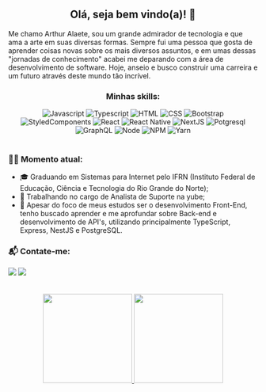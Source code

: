 
<h2 align="center">Olá, seja bem vindo(a)! 👋</h2> 

<p align="left">
Me chamo Arthur Alaete, sou um grande admirador de tecnologia e que ama a arte em suas diversas formas. Sempre fui uma pessoa que gosta de aprender coisas novas sobre os mais diversos assuntos, e em umas dessas "jornadas de conhecimento" acabei me deparando com a área de desenvolvimento de software. Hoje, anseio e busco construir uma carreira e um futuro através deste mundo tão incrível.
</p>
<div style=""display: inline-block" align="center">
  <h3>Minhas skills: </h3> 
  <!-- https://github.com/Ileriayo/markdown-badges -->
  <img alt="Javascript" src="https://img.shields.io/badge/javascript-%23323330.svg?style=for-the-badge&logo=javascript&logoColor=%23F7DF1E" />
  <img alt="Typescript" src="https://img.shields.io/badge/typescript-%23007ACC.svg?style=for-the-badge&logo=typescript&logoColor=white" />
  <img alt="HTML" src="https://img.shields.io/badge/html5-%23E34F26.svg?style=for-the-badge&logo=html5&logoColor=white" />
  <img alt="CSS" src="https://img.shields.io/badge/css3-%231572B6.svg?style=for-the-badge&logo=css3&logoColor=white" />
  <img alt="Bootstrap" src="https://img.shields.io/badge/bootstrap-%23563D7C.svg?style=for-the-badge&logo=bootstrap&logoColor=white" />
  <img alt="StyledComponents" src="https://img.shields.io/badge/styled--components-DB7093?style=for-the-badge&logo=styled-components&logoColor=white" />
  <img alt="React" src="https://img.shields.io/badge/react-%2320232a.svg?style=for-the-badge&logo=react&logoColor=%2361DAFB" />
  <img alt="React Native" src="https://img.shields.io/badge/react_native-%2320232a.svg?style=for-the-badge&logo=react&logoColor=%2361DAFB" />                                                                                                   <img alt="NextJS" src="https://img.shields.io/badge/Next-black?style=for-the-badge&logo=next.js&logoColor=white" />
  <img alt="Potgresql" src="https://img.shields.io/badge/postgres-%23316192.svg?style=for-the-badge&logo=postgresql&logoColor=white" />
  <img alt="GraphQL" src="https://img.shields.io/badge/-GraphQL-E10098?style=for-the-badge&logo=graphql&logoColor=white" />   
  <img alt="Node" src="https://img.shields.io/badge/node.js-6DA55F?style=for-the-badge&logo=node.js&logoColor=white" />
  <img alt="NPM" src="https://img.shields.io/badge/NPM-%23000000.svg?style=for-the-badge&logo=npm&logoColor=white" />
  <img alt="Yarn" src="https://img.shields.io/badge/yarn-%232C8EBB.svg?style=for-the-badge&logo=yarn&logoColor=white" />                                          
</div>  

<br>                                                                                                              

### 🧑‍💻 Momento atual:
- 🎓 Graduando em Sistemas para Internet pelo IFRN (Instituto Federal de Educação, Ciência e Tecnologia do Rio Grande do Norte);
- 🏢 Trabalhando no cargo de Analista de Suporte na yube;
- 🌱 Apesar do foco de meus estudos ser o desenvolvimento Front-End, tenho buscado aprender e me aprofundar sobre Back-end e desenvolvimento de API's, utilizando principalmente TypeScript, Express, NestJS e PostgreSQL.

### 📬 Contate-me:                                                                                                                                 
<div>
  <a href="https://www.linkedin.com/in/arthur-alaete-618563217/" target="_blank"><img src="https://img.shields.io/badge/LinkedIn-0077B5?style=for-the-badge&logo=linkedin&logoColor=white"/></a>
  <a href="mailto:arthuralaetelopes@gmail.com" target="_blank"><img src="https://img.shields.io/badge/Gmail-D14836?style=for-the-badge&logo=gmail&logoColor=white"/></a>
</div>

<br>
<br>

<div align="center">
  <a href="https://github.com/ArthurAlaete">
  <img height="180em" src="https://github-readme-stats.vercel.app/api?username=ArthurAlaete&show_icons=true&theme=dark" />
  <img height="180em" src="https://github-readme-stats.vercel.app/api/top-langs/?username=anuraghazra&layout=compact&theme=dark" />
</div>
<br>
